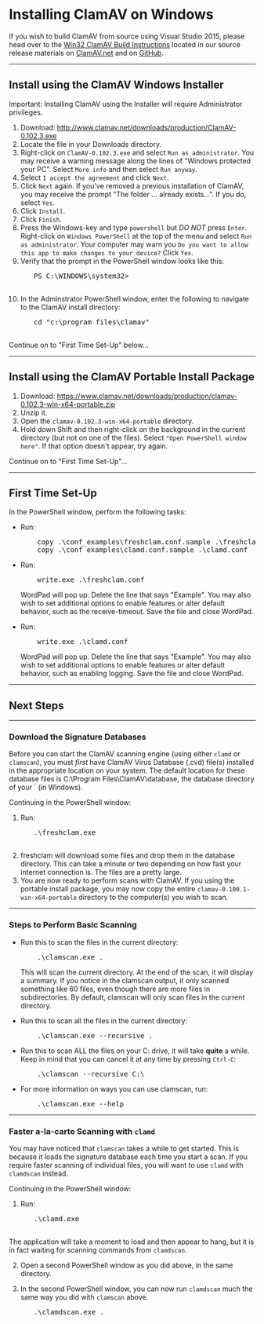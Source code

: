 # Installing ClamAV on Windows

If you wish to build ClamAV from source using Visual Studio 2015, please head over to the [Win32 ClamAV Build Instructions](https://github.com/Cisco-Talos/clamav-devel/blob/dev/0.101/win32/README.md) located in our source release materials on [ClamAV.net](https://www.clamav.net/downloads) and on [GitHub](https://github.com/Cisco-Talos/clamav-devel).

---

## Install using the ClamAV Windows Installer

Important: Installing ClamAV using the Installer will require Administrator privileges.

1. Download: <http://www.clamav.net/downloads/production/ClamAV-0.102.3.exe>
2. Locate the file in your Downloads directory.
3. Right-click on `ClamAV-0.102.3.exe` and select `Run as administrator`. You may receive a warning message along the lines of "Windows protected your PC".  Select `More info` and then select `Run anyway`.
4. Select `I accept the agreement` and click `Next`.
5. Click `Next` again. If you've removed a previous installation of ClamAV, you may receive the prompt "The folder ... already exists...". If you do, select `Yes`.
6. Click `Install`.
7. Click `Finish`.
8. Press the Windows-key and type `powershell` but _DO NOT_ press `Enter`. Right-click on `Windows PowerShell` at the top of the menu and select `Run as administrator`. Your computer may warn you `Do you want to allow this app to make changes to your device?`  Click `Yes`.
9. Verify that the prompt in the PowerShell window looks like this:
  <pre>
      PS C:\WINDOWS\system32>
  </pre>

10. In the Adminstrator PowerShell window, enter the following to navigate to the ClamAV install directory:
  <pre>
      cd "c:\program files\clamav"
  </pre>

Continue on to "First Time Set-Up" below...

---

## Install using the ClamAV Portable Install Package

1. Download: <https://www.clamav.net/downloads/production/clamav-0.102.3-win-x64-portable.zip>
2. Unzip it.
3. Open the `clamav-0.102.3-win-x64-portable` directory.
4. Hold down Shift and then right-click on the background in the current directory (but not on one of the files). Select `"Open PowerShell window here"`. If that option doesn't appear, try again.

Continue on to "First Time Set-Up"...

---

## First Time Set-Up

In the PowerShell window, perform the following tasks:

* Run:
  <pre>
      copy .\conf_examples\freshclam.conf.sample .\freshclam.conf
      copy .\conf_examples\clamd.conf.sample .\clamd.conf
  </pre>
* Run:
  <pre>
      write.exe .\freshclam.conf
  </pre>

  WordPad will pop up. Delete the line that says "Example". You may also wish to set additional options to enable features or alter default behavior, such as the receive-timeout. Save the file and close WordPad.
* Run:
  <pre>
      write.exe .\clamd.conf
  </pre>

  WordPad will pop up. Delete the line that says "Example". You may also wish to set additional options to enable features or alter default behavior, such as enabling logging. Save the file and close WordPad.

---

## Next Steps

---

### Download the Signature Databases

Before you can start the ClamAV scanning engine (using either `clamd` or `clamscan`), you must _first_ have ClamAV Virus Database (.cvd) file(s) installed in the appropriate location on your system. The default location for these database files is C:\Program Files\ClamAV\database, the database directory of your ` (in Windows).

Continuing in the PowerShell window:

1. Run:
  <pre>
      .\freshclam.exe
  </pre>
2. freshclam will download some files and drop them in the database directory. This can take a minute or two depending on how fast your internet connection is. The files are a pretty large.
3. You are now ready to perform scans with ClamAV. If you using the portable install package, you may now copy the entire `clamav-0.100.1-win-x64-portable` directory to the computer(s) you wish to scan.

---

### Steps to Perform Basic Scanning

* Run this to scan the files in the current directory:
  <pre>
      .\clamscan.exe .
  </pre>

  This will scan the current directory. At the end of the scan, it will display a summary. If you notice in the clamscan output, it only scanned something like 60 files, even though there are more files in subdirectories. By default, clamscan will only scan files in the current directory.

* Run this to scan all the files in the current directory:
  <pre>
      .\clamscan.exe --recursive .
  </pre>

* Run this to scan ALL the files on your C: drive, it will take **quite** a while. Keep in mind that you can cancel it at any time by pressing `Ctrl-C`:
  <pre>
      .\clamscan --recursive C:\
  </pre>

* For more information on ways you can use clamscan, run:
  <pre>
      .\clamscan.exe --help
  </pre>

---

### Faster a-la-carte Scanning with `clamd`

You may have noticed that `clamscan` takes a while to get started. This is because it loads the signature database each time you start a scan. If you require faster scanning of individual files, you will want to use `clamd` with `clamdscan` instead.

Continuing in the PowerShell window:

1. Run:
  <pre>
      .\clamd.exe
  </pre>

  The application will take a moment to load and then appear to hang, but it is in fact waiting for scanning commands from `clamdscan`.

2. Open a second PowerShell window as you did above, in the same directory.

3. In the second PowerShell window, you can now run `clamdscan` much the same way you did with `clamscan` above.
  <pre>
      .\clamdscan.exe .
  </pre>
